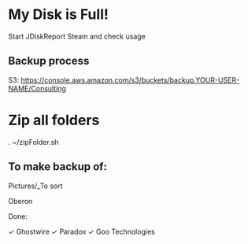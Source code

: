 # My Disk is Full!

Start JDiskReport
Steam and check usage


## Backup process

S3: https://console.aws.amazon.com/s3/buckets/backup.YOUR-USER-NAME/Consulting

# Zip all folders
. ~/zipFolder.sh


## To make backup of:

Pictures/_To sort

Oberon

Done:

✓ Ghostwire
✓ Paradox
✓ Goo Technologies
